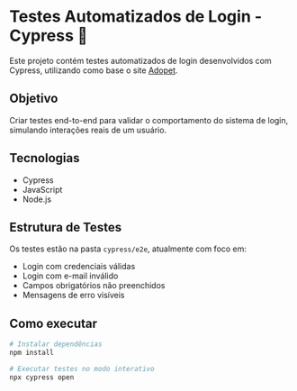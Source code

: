 # Testes Automatizados de Login - Cypress 🧪

Este projeto contém testes automatizados de login desenvolvidos com Cypress, utilizando como base o site [Adopet](https://adopet-pet.vercel.app/).

## Objetivo

Criar testes end-to-end para validar o comportamento do sistema de login, simulando interações reais de um usuário.

## Tecnologias

- Cypress
- JavaScript
- Node.js

## Estrutura de Testes

Os testes estão na pasta `cypress/e2e`, atualmente com foco em:

- Login com credenciais válidas
- Login com e-mail inválido
- Campos obrigatórios não preenchidos
- Mensagens de erro visíveis

## Como executar

```bash
# Instalar dependências
npm install

# Executar testes no modo interativo
npx cypress open
